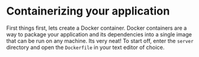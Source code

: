 # Containerizing your application

First things first, lets create a Docker container. Docker containers are a way to package your application and its dependencies into a single image that can be run on any machine. Its very neat! To start off, enter the `server` directory and open the `Dockerfile` in your text editor of choice.
